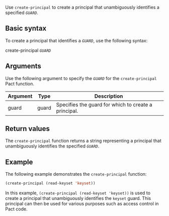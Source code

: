 Use `create-principal` to create a principal that unambiguously identifies a specified *`GUARD`*.

## Basic syntax

To create a principal that identifies a *`GUARD`*, use the following syntax:

create-principal *`GUARD`*

## Arguments

Use the following argument to specify the *`GUARD`* for the `create-principal` Pact function.

| Argument | Type | Description |
| --- | --- | --- |
| guard | guard | Specifies the guard for which to create a principal. |

## Return values

The `create-principal` function returns a string representing a principal that unambiguously identifies the specified *`GUARD`*.

## Example

The following example demonstrates the `create-principal` function:

```lisp
(create-principal (read-keyset 'keyset))
```

In this example, `(create-principal (read-keyset 'keyset))` is used to create a principal that unambiguously identifies the `keyset` guard. This principal can then be used for various purposes such as access control in Pact code.
